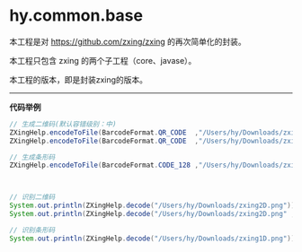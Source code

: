 # hy.common.base



本工程是对 https://github.com/zxing/zxing 的再次简单化的封装。

本工程只包含 zxing 的两个子工程（core、javase）。

本工程的版本，即是封装zxing的版本。



------
__代码举例__
```java
// 生成二维码(默认容错级别：中)
ZXingHelp.encodeToFile(BarcodeFormat.QR_CODE  ,"/Users/hy/Downloads/zxing2D.png" ,"http://www.baidu.com" ,300 ,300);
ZXingHelp.encodeToFile(BarcodeFormat.QR_CODE  ,"/Users/hy/Downloads/zxing2D.png" ,"http://www.baidu.com" ,"容错级别" ,300 ,300 ,"图片格式，如png");

// 生成条形码
ZXingHelp.encodeToFile(BarcodeFormat.CODE_128 ,"/Users/hy/Downloads/zxing1D.png" ,"Abc1234567890"        ,200 ,50);



// 识别二维码
System.out.println(ZXingHelp.decode("/Users/hy/Downloads/zxing2D.png"));
System.out.println(ZXingHelp.decode("/Users/hy/Downloads/zxing2D.png" ,"UTF-8"));

// 识别条形码
System.out.println(ZXingHelp.decode("/Users/hy/Downloads/zxing1D.png"));
```